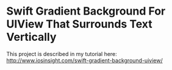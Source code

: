 # Swift Gradient Background For UIView That Surrounds Text Vertically

This project is described in my tutorial here: http://www.iosinsight.com/swift-gradient-background-uiview/
